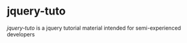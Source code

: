 jquery-tuto
===========

*jquery-tuto* is a jquery tutorial material intended for semi-experienced developers
